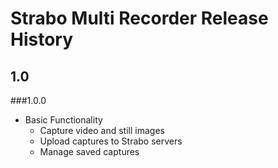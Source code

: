 Strabo Multi Recorder Release History
=====================================

1.0
---

###1.0.0
- Basic Functionality
  - Capture video and still images
  - Upload captures to Strabo servers
  - Manage saved captures